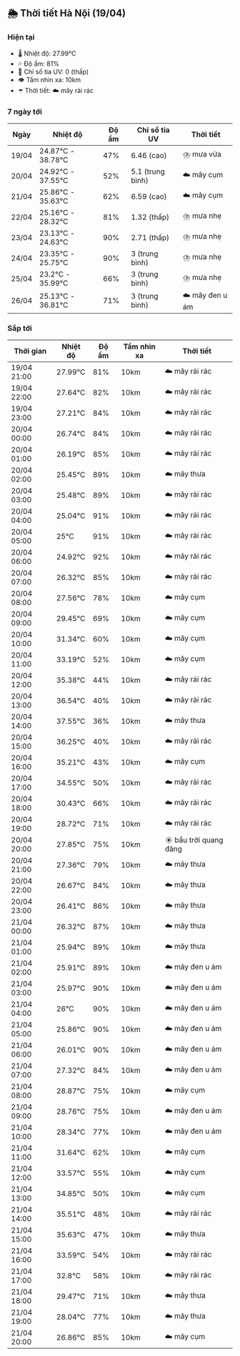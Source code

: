 ## 🌦️ Thời tiết Hà Nội (19/04)

### Hiện tại

- 🌡️ Nhiệt độ: 27.99℃
- 💦 Độ ẩm: 81%
- 🌟 Chỉ số tia UV: 0 (thấp)
- 👁️ Tầm nhìn xa: 10km
- ☂️ Thời tiết: ☁️ mây rải rác

### 7 ngày tới

| Ngày | Nhiệt độ | Độ ẩm | Chỉ số tia UV | Thời tiết |
| --- | --- | --- | --- | --- |
| 19/04 | 24.87℃ - 38.78℃ | 47% | 6.46 (cao) | ⛈️ mưa vừa |
| 20/04 | 24.92℃ - 37.55℃ | 52% | 5.1 (trung bình) | ☁️ mây cụm |
| 21/04 | 25.86℃ - 35.63℃ | 62% | 6.59 (cao) | ☁️ mây cụm |
| 22/04 | 25.16℃ - 28.32℃ | 81% | 1.32 (thấp) | ⛈️ mưa nhẹ |
| 23/04 | 23.13℃ - 24.63℃ | 90% | 2.71 (thấp) | ⛈️ mưa nhẹ |
| 24/04 | 23.35℃ - 25.75℃ | 90% | 3 (trung bình) | ⛈️ mưa nhẹ |
| 25/04 | 23.2℃ - 35.99℃ | 66% | 3 (trung bình) | ⛈️ mưa nhẹ |
| 26/04 | 25.13℃ - 36.81℃ | 71% | 3 (trung bình) | ☁️ mây đen u ám |

### Sắp tới

| Thời gian | Nhiệt độ | Độ ẩm | Tầm nhìn xa | Thời tiết |
| --- | --- | --- | --- | --- |
| 19/04 21:00 | 27.99℃ | 81% | 10km | ☁️ mây rải rác |
| 19/04 22:00 | 27.64℃ | 82% | 10km | ☁️ mây rải rác |
| 19/04 23:00 | 27.21℃ | 84% | 10km | ☁️ mây rải rác |
| 20/04 00:00 | 26.74℃ | 84% | 10km | ☁️ mây rải rác |
| 20/04 01:00 | 26.19℃ | 85% | 10km | ☁️ mây rải rác |
| 20/04 02:00 | 25.45℃ | 89% | 10km | ☁️ mây thưa |
| 20/04 03:00 | 25.48℃ | 89% | 10km | ☁️ mây rải rác |
| 20/04 04:00 | 25.04℃ | 91% | 10km | ☁️ mây rải rác |
| 20/04 05:00 | 25℃ | 91% | 10km | ☁️ mây rải rác |
| 20/04 06:00 | 24.92℃ | 92% | 10km | ☁️ mây rải rác |
| 20/04 07:00 | 26.32℃ | 85% | 10km | ☁️ mây rải rác |
| 20/04 08:00 | 27.56℃ | 78% | 10km | ☁️ mây cụm |
| 20/04 09:00 | 29.45℃ | 69% | 10km | ☁️ mây cụm |
| 20/04 10:00 | 31.34℃ | 60% | 10km | ☁️ mây cụm |
| 20/04 11:00 | 33.19℃ | 52% | 10km | ☁️ mây cụm |
| 20/04 12:00 | 35.38℃ | 44% | 10km | ☁️ mây rải rác |
| 20/04 13:00 | 36.54℃ | 40% | 10km | ☁️ mây rải rác |
| 20/04 14:00 | 37.55℃ | 36% | 10km | ☁️ mây thưa |
| 20/04 15:00 | 36.25℃ | 40% | 10km | ☁️ mây rải rác |
| 20/04 16:00 | 35.21℃ | 43% | 10km | ☁️ mây cụm |
| 20/04 17:00 | 34.55℃ | 50% | 10km | ☁️ mây rải rác |
| 20/04 18:00 | 30.43℃ | 66% | 10km | ☁️ mây rải rác |
| 20/04 19:00 | 28.72℃ | 71% | 10km | ☁️ mây rải rác |
| 20/04 20:00 | 27.85℃ | 75% | 10km | ☀️ bầu trời quang đãng |
| 20/04 21:00 | 27.36℃ | 79% | 10km | ☁️ mây thưa |
| 20/04 22:00 | 26.67℃ | 84% | 10km | ☁️ mây thưa |
| 20/04 23:00 | 26.41℃ | 86% | 10km | ☁️ mây thưa |
| 21/04 00:00 | 26.32℃ | 87% | 10km | ☁️ mây thưa |
| 21/04 01:00 | 25.94℃ | 89% | 10km | ☁️ mây thưa |
| 21/04 02:00 | 25.91℃ | 89% | 10km | ☁️ mây đen u ám |
| 21/04 03:00 | 25.97℃ | 90% | 10km | ☁️ mây đen u ám |
| 21/04 04:00 | 26℃ | 90% | 10km | ☁️ mây đen u ám |
| 21/04 05:00 | 25.86℃ | 90% | 10km | ☁️ mây đen u ám |
| 21/04 06:00 | 26.01℃ | 90% | 10km | ☁️ mây đen u ám |
| 21/04 07:00 | 27.32℃ | 84% | 10km | ☁️ mây đen u ám |
| 21/04 08:00 | 28.87℃ | 75% | 10km | ☁️ mây cụm |
| 21/04 09:00 | 28.76℃ | 75% | 10km | ☁️ mây đen u ám |
| 21/04 10:00 | 28.34℃ | 77% | 10km | ☁️ mây đen u ám |
| 21/04 11:00 | 31.64℃ | 62% | 10km | ☁️ mây cụm |
| 21/04 12:00 | 33.57℃ | 55% | 10km | ☁️ mây cụm |
| 21/04 13:00 | 34.85℃ | 50% | 10km | ☁️ mây cụm |
| 21/04 14:00 | 35.51℃ | 48% | 10km | ☁️ mây rải rác |
| 21/04 15:00 | 35.63℃ | 47% | 10km | ☁️ mây thưa |
| 21/04 16:00 | 33.59℃ | 54% | 10km | ☁️ mây rải rác |
| 21/04 17:00 | 32.8℃ | 58% | 10km | ☁️ mây rải rác |
| 21/04 18:00 | 29.47℃ | 71% | 10km | ☁️ mây thưa |
| 21/04 19:00 | 28.04℃ | 77% | 10km | ☁️ mây thưa |
| 21/04 20:00 | 26.86℃ | 85% | 10km | ☁️ mây cụm |
